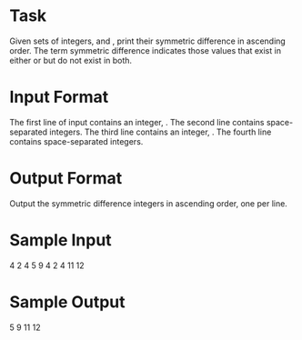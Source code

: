# Task
Given  sets of integers,  and , print their symmetric difference in ascending order. The term symmetric difference indicates those values that exist in either  or  but do not exist in both.

# Input Format

The first line of input contains an integer, .
The second line contains  space-separated integers.
The third line contains an integer, .
The fourth line contains  space-separated integers.

# Output Format

Output the symmetric difference integers in ascending order, one per line.

# Sample Input

4
2 4 5 9
4
2 4 11 12

# Sample Output

5
9
11
12
